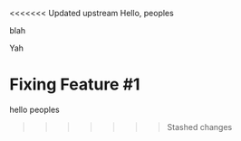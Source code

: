 <<<<<<< Updated upstream
Hello, peoples

blah

Yah

Fixing Feature  #1
=======
hello peoples
>>>>>>> Stashed changes
